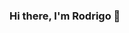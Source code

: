 ### Hi there, I'm Rodrigo 👋

<!--
**suvo-oko/suvo-oko** is a ✨ _special_ ✨ repository because its `README.md` (this file) appears on your GitHub profile.

Welcome to my GitHub profile. I just recently moved in. I'm still tyding things up, and organizing everything to look like my own special place.

- 🌱 I’m currently learning Azure, Terraform, and DevOps

- 👯 I’m looking to collaborate on any projects related with Azure administration, and IaC

- 🤔 I’m looking for help with anything, really. I could always use some help.  :)

- 💬 Ask me about anything, let's just be friends. I'll always do my best to help.

- 📫 How to reach me:
- [LinkedIn](https://www.linkedin.com/in/rodrigomiravalles/)
- [Twitter](https://twitter.com/r_miravalles)
- [email](miravalles@gmail.com)

- This is my blog:
- [Advancing Into the Cloud](https://rmiravalles.com/)
